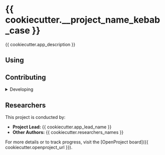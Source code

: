 # {{ cookiecutter.__project_name_kebab_case }}

{{ cookiecutter.app_description }}

## Using

## Contributing

<details>
<summary>Developing</summary>
{% if cookiecutter.with_conventional_commits|int %}
- This project follows the [Conventional Commits](https://www.conventionalcommits.org/) standard to automate [Semantic Versioning](https://semver.org/) and [Keep A Changelog](https://keepachangelog.com/) with [Commitizen](https://github.com/commitizen-tools/commitizen).
{%- endif %}
- Run `poe` from within the development environment to print a list of [Poe the Poet](https://github.com/nat-n/poethepoet) tasks available to run on this project.
- Run `poetry add {package}` from within the development environment to install a run time dependency and add it to `pyproject.toml` and `poetry.lock`. Add `--group test` or `--group dev` to install a CI or development dependency, respectively.
- Run `poetry update` from within the development environment to upgrade all dependencies to the latest versions allowed by `pyproject.toml`.
{%- if cookiecutter.with_conventional_commits|int %}
- Run `cz bump` to bump the app's version, update the `CHANGELOG.md`, and create a git tag.
{%- endif %}

</details>

## Researchers

This project is conducted by:

- **Project Lead:** {{ cookiecutter.app_lead_name }}
- **Other Authors:** {{ cookiecutter.researchers_names }}

For more details or to track progress, visit the [OpenProject board]({{ cookiecutter.openproject_url }}).
